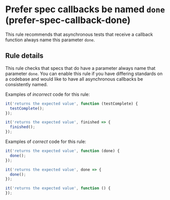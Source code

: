 # Prefer spec callbacks be named `done` (prefer-spec-callback-done)

This rule recommends that asynchronous tests that receive a callback function
always name this parameter `done`.

## Rule details

This rule checks that specs that do have a parameter always name that parameter
`done`. You can enable this rule if you have differing standards on a codebase
and would like to have all asynchronous callbacks be consistently named.

Examples of *incorrect* code for this rule:

```js
it('returns the expected value', function (testComplete) {
  testComplete();
});

it('returns the expected value', finished => {
  finished();
});
```

Examples of *correct* code for this rule:

```js
it('returns the expected value', function (done) {
  done();
});

it('returns the expected value', done => {
  done();
});

it('returns the expected value', function () {
});
```

